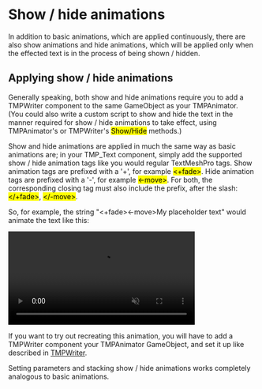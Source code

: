 <link rel="stylesheet" type="text/css" href="../styles.css">

# Show / hide animations
In addition to basic animations, which are applied continuously, there are also show animations and hide animations, which will be applied only when the
effected text is in the process of being shown / hidden.

## Applying show / hide animations
Generally speaking, both show and hide animations require you to add a TMPWriter component to the same GameObject as your TMPAnimator.  
(You could also write a custom script to show and hide the text in the manner required for show / hide animations to take effect, using TMPAnimator's or TMPWriter's <mark class="markstyle">Show/Hide</mark> methods.)

Show and hide animations are applied in much the same way as basic animations are; in your TMP_Text component, simply add the supported show / hide animation tags like you would regular TextMeshPro tags.
Show animation tags are prefixed with a '+', for example <mark class="markstyle">&lt;+fade&gt;</mark>. Hide animation tags are prefixed with a '-', for example <mark class="markstyle">&lt;-move&gt;</mark>.
For both, the corresponding closing tag must also include the prefix, after the slash: <mark class="markstyle">&lt;/+fade&gt;</mark>, <mark class="markstyle">&lt;/-move&gt;</mark>.

So, for example, the string "&lt;+fade&gt;&lt;-move&gt;My placeholder text" would animate the text like this:

<video style="min-width: 300px; max-width: 2000px; width:75%; height:auto;" src="../videos/showhide1.mp4" width="320" height="240" autoplay loop muted>
  Your browser does not support the video tag.
</video>

If you want to try out recreating this animation, you will have to add a TMPWriter component your TMPAnimator GameObject, and set it up like described in [TMPWriter](tmpwriter.md).

Setting parameters and stacking show / hide animations works completely analogous to basic animations.